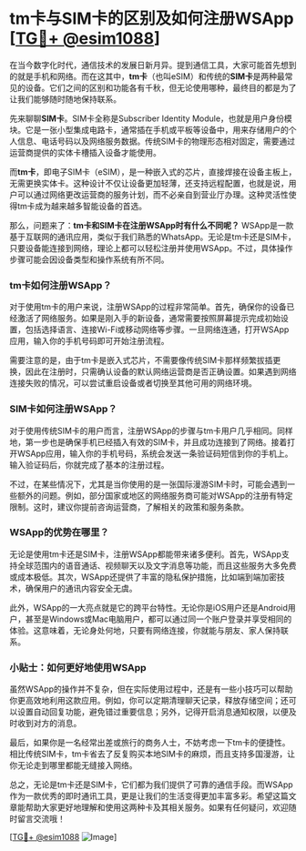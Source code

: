 # tm卡与SIM卡的区别及如何注册WSApp [[TG💪+ @esim1088](https://t.me/s/esim1088)]

在当今数字化时代，通信技术的发展日新月异。提到通信工具，大家可能首先想到的就是手机和网络。而在这其中，**tm卡**（也叫eSIM）和传统的**SIM卡**是两种最常见的设备。它们之间的区别和功能各有千秋，但无论使用哪种，最终目的都是为了让我们能够随时随地保持联系。

先来聊聊**SIM卡**。SIM卡全称是Subscriber Identity Module，也就是用户身份模块。它是一张小型集成电路卡，通常插在手机或平板等设备中，用来存储用户的个人信息、电话号码以及网络服务数据。传统SIM卡的物理形态相对固定，需要通过运营商提供的实体卡槽插入设备才能使用。

而**tm卡**，即电子SIM卡（eSIM），是一种嵌入式的芯片，直接焊接在设备主板上，无需更换实体卡。这种设计不仅让设备更加轻薄，还支持远程配置，也就是说，用户可以通过网络更改运营商的服务计划，而不必亲自到营业厅办理。这种灵活性使得tm卡成为越来越多智能设备的首选。

那么，问题来了：**tm卡和SIM卡在注册WSApp时有什么不同呢？** WSApp是一款基于互联网的通讯应用，类似于我们熟悉的WhatsApp。无论是tm卡还是SIM卡，只要设备能连接到网络，理论上都可以轻松注册并使用WSApp。不过，具体操作步骤可能会因设备类型和操作系统有所不同。

### tm卡如何注册WSApp？

对于使用tm卡的用户来说，注册WSApp的过程非常简单。首先，确保你的设备已经激活了网络服务。如果是刚入手的新设备，通常需要按照屏幕提示完成初始设置，包括选择语言、连接Wi-Fi或移动网络等步骤。一旦网络连通，打开WSApp应用，输入你的手机号码即可开始注册流程。

需要注意的是，由于tm卡是嵌入式芯片，不需要像传统SIM卡那样频繁拔插更换，因此在注册时，只需确认设备的默认网络运营商是否正确设置。如果遇到网络连接失败的情况，可以尝试重启设备或者切换至其他可用的网络环境。

### SIM卡如何注册WSApp？

对于使用传统SIM卡的用户而言，注册WSApp的步骤与tm卡用户几乎相同。同样地，第一步也是确保手机已经插入有效的SIM卡，并且成功连接到了网络。接着打开WSApp应用，输入你的手机号码，系统会发送一条验证码短信到你的手机上。输入验证码后，你就完成了基本的注册过程。

不过，在某些情况下，尤其是当你使用的是一张国际漫游SIM卡时，可能会遇到一些额外的问题。例如，部分国家或地区的网络服务商可能对WSApp的注册有特定限制。这时，建议你提前咨询运营商，了解相关的政策和服务条款。

### WSApp的优势在哪里？

无论是使用tm卡还是SIM卡，注册WSApp都能带来诸多便利。首先，WSApp支持全球范围内的语音通话、视频聊天以及文字消息等功能，而且这些服务大多免费或成本极低。其次，WSApp还提供了丰富的隐私保护措施，比如端到端加密技术，确保用户的通讯内容安全无虞。

此外，WSApp的一大亮点就是它的跨平台特性。无论你是iOS用户还是Android用户，甚至是Windows或Mac电脑用户，都可以通过同一个账户登录并享受相同的体验。这意味着，无论身处何地，只要有网络连接，你就能与朋友、家人保持联系。

### 小贴士：如何更好地使用WSApp

虽然WSApp的操作并不复杂，但在实际使用过程中，还是有一些小技巧可以帮助你更高效地利用这款应用。例如，你可以定期清理聊天记录，释放存储空间；还可以设置自动回复功能，避免错过重要信息；另外，记得开启消息通知权限，以便及时收到对方的消息。

最后，如果你是一名经常出差或旅行的商务人士，不妨考虑一下tm卡的便捷性。相比传统SIM卡，tm卡省去了反复购买本地SIM卡的麻烦，而且支持多国漫游，让你无论走到哪里都能无缝接入网络。

总之，无论是tm卡还是SIM卡，它们都为我们提供了可靠的通信手段。而WSApp作为一款优秀的即时通讯工具，更是让我们的生活变得更加丰富多彩。希望这篇文章能帮助大家更好地理解和使用这两种卡及其相关服务。如果有任何疑问，欢迎随时留言交流哦！

[[TG💪+ @esim1088](https://t.me/s/esim1088) ![Image](https://i.postimg.cc/4NQfJmqS/Snipaste-2025-05-13-00-14-12.png)]